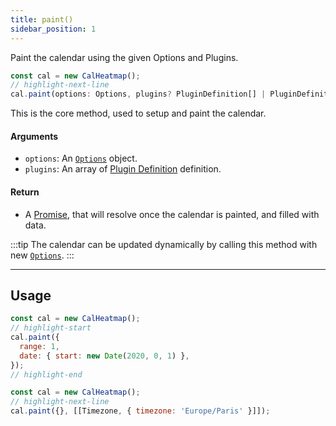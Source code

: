```yaml
---
title: paint()
sidebar_position: 1
---
```


<p class="subhead">Paint the calendar using the given Options and Plugins.</p>

```js
const cal = new CalHeatmap();
// highlight-next-line
cal.paint(options: Options, plugins? PluginDefinition[] | PluginDefinition): Promise<unknown>;
```

This is the core method, used to setup and paint the calendar.

#### Arguments

- `options`: An [`Options`](/options/index.md) object.
- `plugins`: An array of [Plugin Definition](/plugins/index.md) definition.

#### Return

- A [Promise](https://developer.mozilla.org/en-US/docs/Web/JavaScript/Reference/Global_Objects/Promise), that will resolve once the calendar is painted, and filled with data.

:::tip
The calendar can be updated dynamically by calling this method with new [`Options`](/options/index.md).
:::

<hr/>

## Usage

```js title="With custom options"
const cal = new CalHeatmap();
// highlight-start
cal.paint({
  range: 1,
  date: { start: new Date(2020, 0, 1) },
});
// highlight-end
```

```js title="With plugins"
const cal = new CalHeatmap();
// highlight-next-line
cal.paint({}, [[Timezone, { timezone: 'Europe/Paris' }]]);
```
